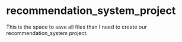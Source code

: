 # recommendation_system_project
This is the space to save all files than I need to create our recommendation_system project.
